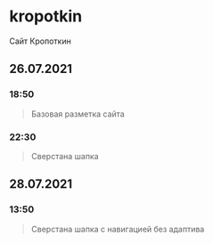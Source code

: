 # kropotkin
Сайт Кропоткин
## 26.07.2021
### 18:50
> Базовая разметка сайта
### 22:30
> Сверстана шапка
## 28.07.2021
### 13:50
> Сверстана шапка с навигацией без адаптива
